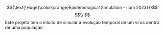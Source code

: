 $${\text{\Huge{\color{orange}Epidemological Simulation - Ilum 2023}}}$$
$$\\ $$
Este projeto tem o intuito de simular a evolução temporal de um vírus dentro de uma população
